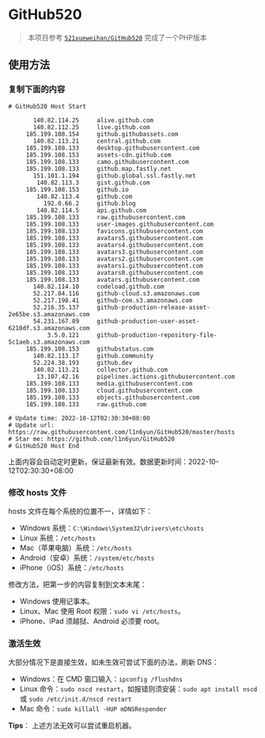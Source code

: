 # GitHub520

> 本项目参考   [`521xueweihan/GitHub520`](https://github.com/521xueweihan/GitHub520 ) 完成了一个PHP版本

## 使用方法

### 复制下面的内容

```text
# GitHub520 Host Start

       140.82.114.25     alive.github.com
       140.82.112.25     live.github.com
     185.199.108.154     github.githubassets.com
       140.82.113.21     central.github.com
     185.199.108.133     desktop.githubusercontent.com
     185.199.108.153     assets-cdn.github.com
     185.199.108.133     camo.githubusercontent.com
     185.199.108.133     github.map.fastly.net
       151.101.1.194     github.global.ssl.fastly.net
        140.82.113.3     gist.github.com
     185.199.108.153     github.io
        140.82.113.4     github.com
          192.0.66.2     github.blog
        140.82.114.5     api.github.com
     185.199.108.133     raw.githubusercontent.com
     185.199.108.133     user-images.githubusercontent.com
     185.199.108.133     favicons.githubusercontent.com
     185.199.108.133     avatars5.githubusercontent.com
     185.199.108.133     avatars4.githubusercontent.com
     185.199.108.133     avatars3.githubusercontent.com
     185.199.108.133     avatars2.githubusercontent.com
     185.199.108.133     avatars1.githubusercontent.com
     185.199.108.133     avatars0.githubusercontent.com
     185.199.108.133     avatars.githubusercontent.com
       140.82.114.10     codeload.github.com
       52.217.84.116     github-cloud.s3.amazonaws.com
       52.217.198.41     github-com.s3.amazonaws.com
       52.216.35.137     github-production-release-asset-2e65be.s3.amazonaws.com
       54.231.167.89     github-production-user-asset-6210df.s3.amazonaws.com
           3.5.0.121     github-production-repository-file-5c1aeb.s3.amazonaws.com
     185.199.108.153     githubstatus.com
       140.82.113.17     github.community
       52.224.38.193     github.dev
       140.82.113.21     collector.github.com
        13.107.42.16     pipelines.actions.githubusercontent.com
     185.199.108.133     media.githubusercontent.com
     185.199.108.133     cloud.githubusercontent.com
     185.199.108.133     objects.githubusercontent.com
     185.199.108.133     raw.github.com

# Update time: 2022-10-12T02:30:30+08:00
# Update url: https://raw.githubusercontent.com/l1n6yun/GitHub520/master/hosts
# Star me: https://github.com/l1n6yun/GitHub520
# GitHub520 Host End

```

上面内容会自动定时更新，保证最新有效。数据更新时间：2022-10-12T02:30:30+08:00

### 修改 hosts 文件

hosts 文件在每个系统的位置不一，详情如下：

- Windows 系统：`C:\Windows\System32\drivers\etc\hosts`
- Linux 系统：`/etc/hosts`
- Mac（苹果电脑）系统：`/etc/hosts`
- Android（安卓）系统：`/system/etc/hosts`
- iPhone（iOS）系统：`/etc/hosts`

修改方法，把第一步的内容复制到文本末尾：

- Windows 使用记事本。
- Linux、Mac 使用 Root 权限：`sudo vi /etc/hosts`。
- iPhone、iPad 须越狱、Android 必须要 root。

### 激活生效

大部分情况下是直接生效，如未生效可尝试下面的办法，刷新 DNS：

- Windows：在 CMD 窗口输入：`ipconfig /flushdns`
- Linux 命令：`sudo nscd restart`，如报错则须安装：`sudo apt install nscd` 或 `sudo /etc/init.d/nscd restart`
- Mac 命令：`sudo killall -HUP mDNSResponder`

**Tips**： 上述方法无效可以尝试重启机器。